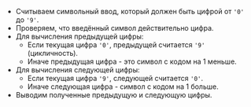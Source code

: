 - Считываем символьный ввод, который должен быть цифрой от `'0'` до `'9'`.
- Проверяем, что введённый символ действительно цифра.
- Для вычисления предыдущей цифры:
   - Если текущая цифра `'0'`, предыдущей считается `'9'` (цикличность).
   - Иначе предыдущая цифра - это символ с кодом на 1 меньше.
- Для вычисления следующей цифры:
   - Если текущая цифра `'9'`, следующей считается `'0'`.
   - Иначе следующая цифра - символ с кодом на 1 больше.
- Выводим полученные предыдущую и следующую цифры.